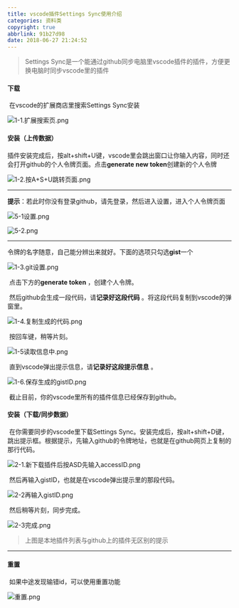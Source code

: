 ```yaml
---
title: vscode插件Settings Sync使用介绍
categories: 资料类
copyright: true
abbrlink: 91b27d98
date: 2018-06-27 21:24:52
---
```


> Settings Sync是一个能通过github同步电脑里vscode插件的插件，方便更换电脑时同步vscode里的插件

<!--more-->

#### 下载

​	在vscode的扩展商店里搜索Settings Sync安装

![1-1.扩展搜索页.png](https://i.loli.net/2019/03/11/5c8663b38cd8c.png)

#### 安装（上传数据）

​	插件安装完成后，按alt+shift+U键，vscode里会跳出窗口让你输入内容，同时还会打开github的个人令牌页面。点击**generate new token**创建新的个人令牌

![1-2.按A+S+U跳转页面.png](https://i.loli.net/2019/03/11/5c8663b379044.png)

------

​	**提示**：若此时你没有登录github，请先登录，然后进入设置，进入个人令牌页面

![5-1设置.png](https://i.loli.net/2019/03/11/5c86647ce6452.png)

![5-2.png](https://i.loli.net/2019/03/11/5c86647971fa1.png)

---

​	令牌的名字随意，自己能分辨出来就好。下面的选项只勾选**gist**一个

![1-3.git设置.png](https://i.loli.net/2019/03/11/5c8663b36a22e.png)

​	点击下方的**generate token** ，创建个人令牌。

​	然后github会生成一段代码，请**记录好这段代码** 。将这段代码复制到vscode的弹窗里。

![1-4.复制生成的代码.png](https://i.loli.net/2019/03/11/5c8663b38ed78.png)

​	按回车键，稍等片刻。

![1-5读取信息中.png](https://i.loli.net/2019/03/11/5c8663b39bfeb.png)

​	直到vscode弹出提示信息，请**记录好这段提示信息** 。

![1-6.保存生成的gistID.png](https://i.loli.net/2019/03/11/5c8663b3ad9b8.png)

​	截止目前，你的vscode里所有的插件信息已经保存到github。

#### 安装（下载/同步数据）

​	在你需要同步的vscode里下载Settings Sync。安装完成后，按alt+shift+D键，跳出提示框。根据提示，先输入github的令牌地址，也就是在github网页上复制的那行代码。

![2-1.新下载插件后按ASD先输入accessID.png](https://i.loli.net/2019/03/11/5c86647bca574.png)

​	然后再输入gistID，也就是在vscode弹出提示里的那段代码。

![2-2再输入gistID.png](https://i.loli.net/2019/03/11/5c866476a1839.png)

​	然后稍等片刻，同步完成。

![2-3完成.png](https://i.loli.net/2019/03/11/5c866476338eb.png)

> 上图是本地插件列表与github上的插件无区别的提示

---

#### 重置

​	如果中途发现输错id，可以使用重置功能

![重置.png](https://i.loli.net/2019/03/11/5c866475e5023.png)